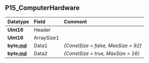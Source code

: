 ## P15\_ComputerHardware ##
| **Datatype** | **Field** | **Comment** |
|:-------------|:----------|:------------|
| **UInt16** | Header |  |
| **UInt16** | ArraySize1 |  |
| **byte[.md](.md)** | Data1 | _(ConstSize = false, MaxSize = 92)_ |
| **byte[.md](.md)** | Data2 | _(ConstSize = true, MaxSize = 16)_ |
